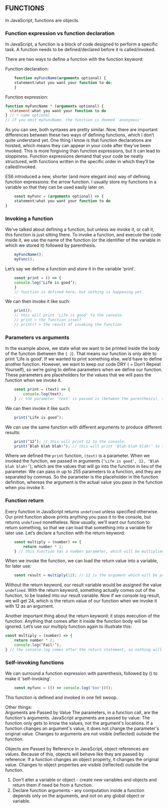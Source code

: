 ## **FUNCTIONS**

In JavaScript, functions are objects.

### **Function expression vs function declaration**

In JavaScript, a function is a block of code designed to perform a specific task. 
A function needs to be defined/declared before it is called/invoked.

There are two ways to define a function with the function keyword:

Function declaration:  
```javascript
	function myFuncName(arguments optional) { 
  	statement/what you want your function to do;
	}
```

Function expression:
```javascript  
function myFuncName * (arguments optional) { 
  statement:what you want your function to do 
} // * name optional
// if you omit myFuncName, the function is deemed 'anonymous'
```

As you can see, both syntaxes are pretty similar. Now, there are important differences between these two ways of defining functions, which I don’t quite understand yet. One thing I know is that function declarations are hoisted, which means they can appear in your code after they’ve been invoked. This is more forgiving than function expressions, but it can lead to sloppiness. Function expressions demand that your code be neatly structured, with functions written in the specific order in which they’ll be called/invoked. 

ES6 introduced a new, shorter (and more elegant imo) way of defining function expressions: the arrow function. I usually store my functions in a variable so that they can be used easily later on.

```javascript  
	const myFunc = (arguments optional) => {  
	statement/what you want your function to do 
}
```	

### **Invoking a function**

We’ve talked about defining a function, but unless we invoke it, or call it, this function is just sitting there. 
To invoke a function, and execute the code inside it, we use the name of the function (or the identifier of the variable in which we stored it) followed by parenthesis.

```javascript
	myFuncName();
	myFunc();
```
	
Let’s say we define a function and store it in the variable ‘print’.  
```javascript
	const print = () => { 
	console.log(‘Life is good’);
	} 
	// function is defined here, but nothing is happening yet.
```
We can then invoke it like such:  
```javascript
	print(); 
	// this will print ‘Life is good’ to the console. 
	// print > the function itself
	// print() > the result of invoking the function
```  

### **Parameters vs arguments**

In the example above, we state what we want to be printed inside the body of the function (between the `{ }`). That means our function is only able to print ‘Life is good’. If we wanted to print something else, we’d have to define another function. However, we want to keep our code DRY ( = Don’t Repeat Yourself), so we’re going to define parameters when we define our function. These parameters are placeholders for the values that we will pass the function when we invoke it. 

```javascript
	const print = (text) => { 
		console.log(text);
	} // the parameter ‘text’ is passed in (between the parenthesis), then used in the body of the function. This means that the function will print whatever you pass it when you invoke it. 
```

We can then invoke it like such:
```javascript
	print(‘Life is good’); 
```

We can use the same function with different arguments to produce different results:
```javascript
	print(‘12’); // this will print 12 to the console. 
	print(‘Blah blah blah!’); // this will print ‘Blah blah blah!’ to the console.
```	

Where we defined the `print` function, `(text)` is a parameter. When we invoked the function, we passed in arguments (`‘Life is good’, 12, ‘Blah blah blah!’`), which are the values that will go into the function in lieu of the parameter. We can pass in up to 255 parameters to a function, and they are separated by commas. 
So the parameter is the placeholder in the function definition, whereas the argument is the actual value you pass in the function when you invoke it. 

### **Function return**

Every function in JavaScript returns `undefined` unless specified otherwise. Our print function above prints anything you pass it to the console, but returns `undefined` nonetheless. 
Now usually, we’ll want our function to return something, so that we can load that something into a variable for later use. 
Let’s declare a function with the return keyword:

```javascript
	const multiply = (number) => {
		return number * 2;
	} // this function has a number parameter, which will be multiplied by two. The result will then be returned from the function.
```

When we invoke the function, we can load the return value into a variable, for later use:
```javascript
	const result = multiply(12); // 12 is the argument which will be passed in to our multiply function in lieu of number ( = the parameter). 
```

Without the return keyword, our result variable would be assigned the value `undefined`. 
With the return keyword, something actually comes out of the function, to be loaded into our result variable. Now if we console log result, we will get 24, which is the return value of our function when we invoke it with 12 as an argument. 

Another important thing about the return keyword: it stops execution of the function. Anything that comes after it inside the function body will be ignored. Let’s use our multiply function again to illustrate this:

```javascript
const multiply = (number) => {
	return number * 2;
	console.log(‘Fail!’);
} // the console.log comes after the return statement, so nothing will be printed to the console. 
``` 

### **Self-invoking functions**

We can surround a function expression with parenthesis, followed by () to make it ‘self-invoking’. 

```javascript
	const myfunc = (() => console.log('boo'))();
```

This function is defined and invoked in one fell swoop. 

Other things:  
Arguments are Passed by Value
The parameters, in a function call, are the function's arguments.
JavaScript arguments are passed by value: The function only gets to know the values, not the argument's locations.
If a function changes an argument's value, it does not change the parameter's original value.
Changes to arguments are not visible (reflected) outside the function.
 
Objects are Passed by Reference
In JavaScript, object references are values.
Because of this, objects will behave like they are passed by reference:
If a function changes an object property, it changes the original value.
Changes to object properties are visible (reflected) outside the function.

1) Don't alter a variable or object - create new variables and objects and return them if need be from a function.
2) Declare function arguments - any computation inside a function depends only on the arguments, and not on any global object or variable.

 
